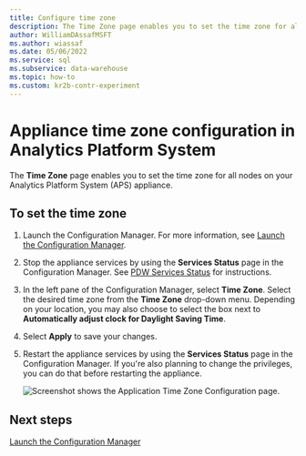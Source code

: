 ```yaml
---
title: Configure time zone
description: The Time Zone page enables you to set the time zone for all nodes on your Analytics Platform System appliance.
author: WilliamDAssafMSFT
ms.author: wiassaf
ms.date: 05/06/2022
ms.service: sql
ms.subservice: data-warehouse
ms.topic: how-to
ms.custom: kr2b-contr-experiment
---
```


# Appliance time zone configuration in Analytics Platform System

The **Time Zone** page enables you to set the time zone for all nodes on your Analytics Platform System (APS) appliance.  
  
## To set the time zone  

1. Launch the Configuration Manager. For more information, see [Launch the Configuration Manager](launch-the-configuration-manager.md).  
  
1. Stop the appliance services by using the **Services Status** page in the Configuration Manager. See [PDW Services Status](pdw-services-status.md) for instructions.  
  
1. In the left pane of the Configuration Manager, select **Time Zone**. Select the desired time zone from the **Time Zone** drop-down menu. Depending on your location, you may also choose to select the box next to **Automatically adjust clock for Daylight Saving Time**.  
  
1. Select **Apply** to save your changes.  
  
1. Restart the appliance services by using the **Services Status** page in the Configuration Manager. If you're also planning to change the privileges, you can do that before restarting the appliance.  

   ![Screenshot shows the Application Time Zone Configuration page.](./media/appliance-time-zone-configuration/SQL_Server_PDW_DWConfig_ApplTopTime.png "SQL_Server_PDW_DWConfig_ApplTopTime")  
  
## Next steps

[Launch the Configuration Manager](launch-the-configuration-manager.md)  
